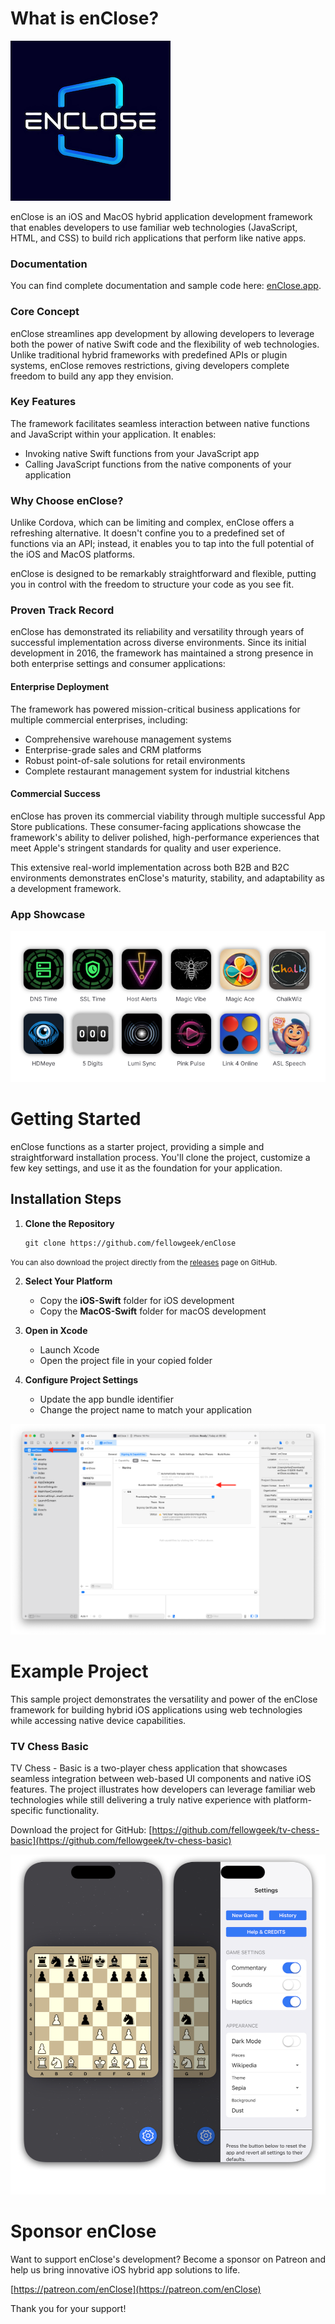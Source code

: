 # What is enClose?

![Logo](/images/logo.png)

enClose is an iOS and MacOS hybrid application development framework that enables developers to use familiar web technologies (JavaScript, HTML, and CSS) to build rich applications that perform like native apps.

### Documentation
You can find complete documentation and sample code here: [enClose.app](https://www.eclose.app).

### Core Concept

enClose streamlines app development by allowing developers to leverage both the power of native Swift code and the flexibility of web technologies. Unlike traditional hybrid frameworks with predefined APIs or plugin systems, enClose removes restrictions, giving developers complete freedom to build any app they envision.

### Key Features

The framework facilitates seamless interaction between native functions and JavaScript within your application. It enables:
- Invoking native Swift functions from your JavaScript app
- Calling JavaScript functions from the native components of your application

### Why Choose enClose?

Unlike Cordova, which can be limiting and complex, enClose offers a refreshing alternative. It doesn't confine you to a predefined set of functions via an API; instead, it enables you to tap into the full potential of the iOS and MacOS platforms.

enClose is designed to be remarkably straightforward and flexible, putting you in control with the freedom to structure your code as you see fit.

### Proven Track Record

enClose has demonstrated its reliability and versatility through years of successful implementation across diverse environments. Since its initial development in 2016, the framework has maintained a strong presence in both enterprise settings and consumer applications:

#### Enterprise Deployment
The framework has powered mission-critical business applications for multiple commercial enterprises, including:

* Comprehensive warehouse management systems
* Enterprise-grade sales and CRM platforms
* Robust point-of-sale solutions for retail environments
* Complete restaurant management system for industrial kitchens

#### Commercial Success
enClose has proven its commercial viability through multiple successful App Store publications. These consumer-facing applications showcase the framework's ability to deliver polished, high-performance experiences that meet Apple's stringent standards for quality and user experience.

This extensive real-world implementation across both B2B and B2C environments demonstrates enClose's maturity, stability, and adaptability as a development framework.

### App Showcase

<a href="https://enclose.app/#showcase"><img src="/images/apps.png"></a>

# Getting Started
enClose functions as a starter project, providing a simple and straightforward installation process. You'll clone the project, customize a few key settings, and use it as the foundation for your application.

## Installation Steps

1. **Clone the Repository**
   ```
   git clone https://github.com/fellowgeek/enClose
   ```

<small>You can also download the project directly from the [releases](https://github.com/fellowgeek/enClose/releases) page on GitHub.</small>

2. **Select Your Platform**
   - Copy the **iOS-Swift** folder for iOS development
   - Copy the **MacOS-Swift** folder for macOS development

3. **Open in Xcode**
   - Launch Xcode
   - Open the project file in your copied folder

4. **Configure Project Settings**
   - Update the app bundle identifier
   - Change the project name to match your application

![Figure 1](/images/fig-01.png)

# Example Project

This sample project demonstrates the versatility and power of the enClose framework for building hybrid iOS applications using web technologies while accessing native device capabilities.

### TV Chess Basic
TV Chess - Basic is a two-player chess application that showcases seamless integration between web-based UI components and native iOS features. The project illustrates how developers can leverage familiar web technologies while still delivering a truly native experience with platform-specific functionality.

Download the project for GitHub: [https://github.com/fellowgeek/tv-chess-basic](https://github.com/fellowgeek/tv-chess-basic)

![TV Chess Basic](images/tv-chess-basic.png)

# Sponsor enClose

Want to support enClose's development? Become a sponsor on Patreon and help us bring innovative iOS hybrid app solutions to life.

[https://patreon.com/enClose](https://patreon.com/enClose)

Thank you for your support!
